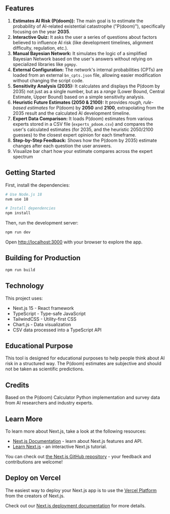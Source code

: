 ## Features



1.  **Estimates AI Risk (P(doom)):** The main goal is to estimate the probability of AI-related existential catastrophe ("P(doom)"), specifically focusing on the year **2035**.
2.  **Interactive Quiz:** It asks the user a series of questions about factors believed to influence AI risk (like development timelines, alignment difficulty, regulation, etc.).
3.  **Manual Bayesian Network:** It simulates the logic of a simplified Bayesian Network based on the user's answers without relying on specialized libraries like `pgmpy`.
4.  **External Configuration:** The network's internal probabilities (CPTs) are loaded from an external `bn_cpts.json` file, allowing easier modification without changing the script code.
5.  **Sensitivity Analysis (2035):** It calculates and displays the P(doom by 2035) not just as a single number, but as a *range* (Lower Bound, Central Estimate, Upper Bound) based on a simple sensitivity analysis.
6.  **Heuristic Future Estimates (2050 & 2100):** It provides *rough, rule-based estimates* for P(doom) by **2050** and **2100**, extrapolating from the 2035 result and the calculated AI development timeline.
7.  **Expert Data Comparison:** It loads P(doom) estimates from various experts stored in a CSV file (`experts_pdoom.csv`) and compares the user's calculated estimates (for 2035, and the heuristic 2050/2100 guesses) to the closest expert opinion for each timeframe.
8.  **Step-by-Step Feedback:** Shows how the P(doom by 2035) estimate changes after each question the user answers.
9. Visualize bar chart how your estimate compares across the expert spectrum



## Getting Started

First, install the dependencies:

```bash
# Use Node.js 18
nvm use 18

# Install dependencies
npm install
```

Then, run the development server:

```bash
npm run dev
```

Open [http://localhost:3000](http://localhost:3000) with your browser to explore the app.

## Building for Production

```bash
npm run build
```

## Technology

This project uses:

- Next.js 15 - React framework
- TypeScript - Type-safe JavaScript
- TailwindCSS - Utility-first CSS
- Chart.js - Data visualization
- CSV data processed into a TypeScript API

## Educational Purpose

This tool is designed for educational purposes to help people think about AI risk in a structured way. The P(doom) estimates are subjective and should not be taken as scientific predictions.

## Credits

Based on the P(doom) Calculator Python implementation and survey data from AI researchers and industry experts.

## Learn More

To learn more about Next.js, take a look at the following resources:

- [Next.js Documentation](https://nextjs.org/docs) - learn about Next.js features and API.
- [Learn Next.js](https://nextjs.org/learn) - an interactive Next.js tutorial.

You can check out [the Next.js GitHub repository](https://github.com/vercel/next.js) - your feedback and contributions are welcome!

## Deploy on Vercel

The easiest way to deploy your Next.js app is to use the [Vercel Platform](https://vercel.com/new?utm_medium=default-template&filter=next.js&utm_source=create-next-app&utm_campaign=create-next-app-readme) from the creators of Next.js.

Check out our [Next.js deployment documentation](https://nextjs.org/docs/app/building-your-application/deploying) for more details.
